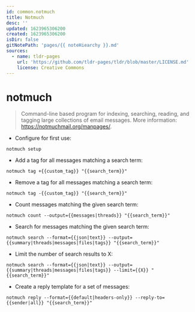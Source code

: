 ```yaml
---
id: common.notmuch
title: Notmuch
desc: ''
updated: 1623965306200
created: 1623965306200
isDir: false
gitNotePath: 'pages/{{ noteHiearchy }}.md'
sources:
  - name: tldr-pages
    url: 'https://github.com/tldr-pages/tldr/blob/master/LICENSE.md'
    license: Creative Commons
---
```

# notmuch

> Command-line based program for indexing, searching, reading, and tagging large collections of email messages.
> More information: <https://notmuchmail.org/manpages/>.

- Configure for first use:

`notmuch setup`

- Add a tag for all messages matching a search term:

`notmuch tag +{{custom_tag}} "{{search_term}}"`

- Remove a tag for all messages matching a search term:

`notmuch tag -{{custom_tag}} "{{search_term}}"`

- Count messages matching the given search term:

`notmuch count --output={{messages|threads}} "{{search_term}}"`

- Search for messages matching the given search term:

`notmuch search --format={{json|text}} --output={{summary|threads|messages|files|tags}} "{{search_term}}"`

- Limit the number of search results to X:

`notmuch search --format={{json|text}} --output={{summary|threads|messages|files|tags}} --limit={{X}} "{{search_term}}"`

- Create a reply template for a set of messages:

`notmuch reply --format={{default|headers-only}} --reply-to={{sender|all}} "{{search_term}}"`

